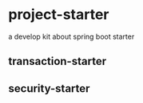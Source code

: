 # project-starter
a develop kit about spring boot starter

## transaction-starter


## security-starter
